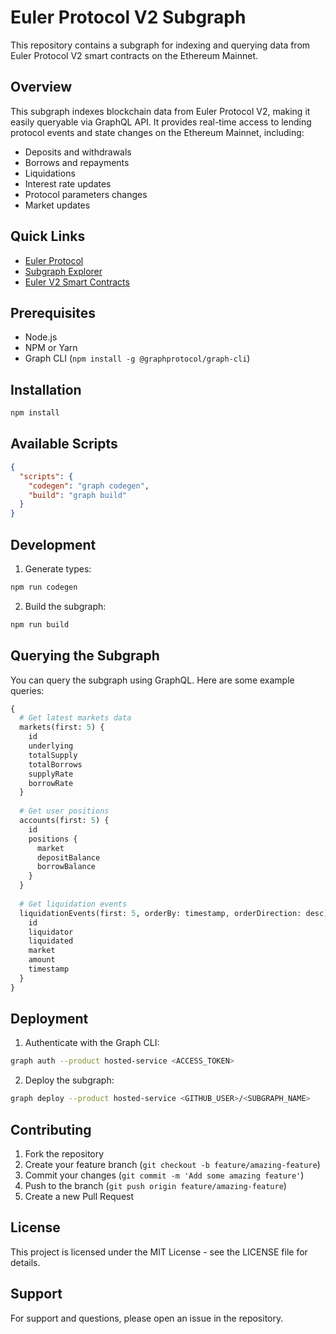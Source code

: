 # Euler Protocol V2 Subgraph

This repository contains a subgraph for indexing and querying data from Euler Protocol V2 smart contracts on the Ethereum Mainnet.

## Overview

This subgraph indexes blockchain data from Euler Protocol V2, making it easily queryable via GraphQL API. It provides real-time access to lending protocol events and state changes on the Ethereum Mainnet, including:

- Deposits and withdrawals
- Borrows and repayments
- Liquidations
- Interest rate updates
- Protocol parameters changes
- Market updates

## Quick Links

- [Euler Protocol](https://www.euler.finance/)
- [Subgraph Explorer](https://thegraph.com/explorer/subgraphs/7TKfCCjXaAeZSFaGh3ccir8JnQd1K4Rjq75G6KnVQnoP?v=1&view=Query&chain=arbitrum-one)
- [Euler V2 Smart Contracts](https://etherscan.io/address/0x27182842E098f60e3D576794A5bFFb0777E025d3)

## Prerequisites

- Node.js
- NPM or Yarn
- Graph CLI (`npm install -g @graphprotocol/graph-cli`)

## Installation

```bash
npm install
```

## Available Scripts

```json
{
  "scripts": {
    "codegen": "graph codegen",
    "build": "graph build"
  }
}
```

## Development

1. Generate types:
```bash
npm run codegen
```

2. Build the subgraph:
```bash
npm run build
```

## Querying the Subgraph

You can query the subgraph using GraphQL. Here are some example queries:

```graphql
{
  # Get latest markets data
  markets(first: 5) {
    id
    underlying
    totalSupply
    totalBorrows
    supplyRate
    borrowRate
  }
  
  # Get user positions
  accounts(first: 5) {
    id
    positions {
      market
      depositBalance
      borrowBalance
    }
  }
  
  # Get liquidation events
  liquidationEvents(first: 5, orderBy: timestamp, orderDirection: desc) {
    id
    liquidator
    liquidated
    market
    amount
    timestamp
  }
}
```

## Deployment

1. Authenticate with the Graph CLI:
```bash
graph auth --product hosted-service <ACCESS_TOKEN>
```

2. Deploy the subgraph:
```bash
graph deploy --product hosted-service <GITHUB_USER>/<SUBGRAPH_NAME>
```

## Contributing

1. Fork the repository
2. Create your feature branch (`git checkout -b feature/amazing-feature`)
3. Commit your changes (`git commit -m 'Add some amazing feature'`)
4. Push to the branch (`git push origin feature/amazing-feature`)
5. Create a new Pull Request

## License

This project is licensed under the MIT License - see the LICENSE file for details.

## Support

For support and questions, please open an issue in the repository.
